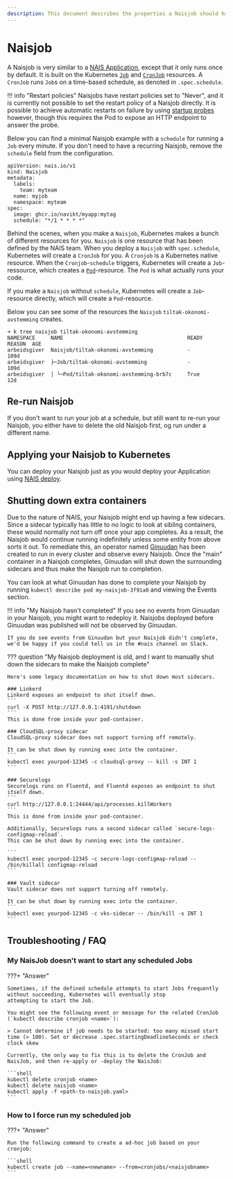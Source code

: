 ```yaml
---
description: This document describes the properties a Naisjob should have.
---
```


# Naisjob

A Naisjob is very similar to a [NAIS Application](../nais-application/README.md), except that it only runs once by default.
It is built on the Kubernetes [`Job`](https://kubernetes.io/docs/concepts/workloads/controllers/job/) and [`CronJob`](https://kubernetes.io/docs/concepts/workloads/controllers/cron-jobs/) resources.
A `CronJob` runs `Job`s on a time-based schedule, as denoted in `.spec.schedule`.

!!! info "Restart policies"
    Naisjobs have restart policies set to "Never", and it is currently not possible to set the restart policy of a Naisjob directly.
    It is possible to achieve automatic restarts on failure by using [startup probes](reference/#startup) however, though this requires the Pod to expose an HTTP endpoint to answer the probe.

Below you can find a minimal Naisjob example with a `schedule` for running a `Job` every minute.
If you don't need to have a recurring Naisjob, remove the `schedule` field from the configuration.
```
apiVersion: nais.io/v1
kind: Naisjob
metadata:
  labels:
    team: myteam
  name: myjob
  namespace: myteam
spec:
  image: ghcr.io/navikt/myapp:mytag
  schedule: "*/1 * * * *"
```

Behind the scenes, when you make a `Naisjob`, Kubernetes makes a bunch of different resources for you.
`Naisjob` is one resource that has been defined by the NAIS team.
When you deploy a `Naisjob` with `spec.schedule`, Kubernetes will create a `CronJob` for you.
A `Cronjob` is a Kubernetes native resource.
When the `Cronjob`-`schedule` triggers, Kubernetes will create a `Job`-ressource, which creates a [`Pod`](https://kubernetes.io/docs/concepts/workloads/pods/)-resource.
The `Pod` is what actually runs your code.

If you make a `Naisjob` without `schedule`, Kubernetes will create a `Job`-resource directly, which will create a `Pod`-resource.

Below you can see some of the resources the `Naisjob` `tiltak-okonomi-avstemming` creates.
```
➜ k tree naisjob tiltak-okonomi-avstemming
NAMESPACE     NAME                                        READY  REASON  AGE
arbeidsgiver  Naisjob/tiltak-okonomi-avstemming           -              109d
arbeidsgiver  ├─Job/tiltak-okonomi-avstemming             -              109d
arbeidsgiver  │ └─Pod/tiltak-okonomi-avstemming-brb7c     True           12d
```

## Re-run Naisjob
If you don't want to run your job at a schedule, but still want to re-run your Naisjob, you either have to delete the old Naisjob first, og run under a different name.

## Applying your Naisjob to Kubernetes
You can deploy your Naisjob just as you would deploy your Application using [NAIS deploy](../deployment/README.md).

## Shutting down extra containers
Due to the nature of NAIS, your Naisjob might end up having a few sidecars.
Since a sidecar typically has little to no logic to look at sibling containers, these would normally not turn off once your app completes. 
As a result, the Naisjob would continue running indefinitely unless some entity from above sorts it out.
To remediate this, an operator named [Ginuudan](https://github.com/nais/ginuudan) has been created to run in every cluster and observe every Naisjob.
Once the "main" container in a Naisjob completes, Ginuudan will shut down the surrounding sidecars and thus make the Naisjob run to completion.

You can look at what Ginuudan has done to complete your Naisjob by running `kubectl describe pod my-naisjob-3f91a0` and viewing the Events section.

!!! info "My Naisjob hasn't completed"
    If you see no events from Ginuudan in your Naisjob, you might want to redeploy it.
    Naisjobs deployed before Ginuudan was published will not be observed by Ginuudan.

    If you do see events from Ginuudan but your Naisjob didn't complete, we'd be happy if you could tell us in the #nais channel on Slack.

??? question "My Naisjob deployment is old, and I want to manually shut down the sidecars to make the Naisjob complete"

    Here's some legacy documentation on how to shut down most sidecars.

    ### Linkerd
    Linkerd exposes an endpoint to shut itself down.
    ```
    curl -X POST http://127.0.0.1:4191/shutdown
    ```
    This is done from inside your pod-container.

    ### CloudSQL-proxy sidecar
    CloudSQL-proxy sidecar does not support turning off remotely.

    It can be shut down by running exec into the container.
    ```
    kubectl exec yourpod-12345 -c cloudsql-proxy -- kill -s INT 1
    ```

    ### Securelogs
    Securelogs runs on Fluentd, and Fluentd exposes an endpoint to shut itself down.
    ```
    curl http://127.0.0.1:24444/api/processes.killWorkers
    ```
    This is done from inside your pod-container.

    Additionally, Securelogs runs a second sidecar called `secure-logs-configmap-reload`.
    This can be shut down by running exec into the container.

    ```
    kubectl exec yourpod-12345 -c secure-logs-configmap-reload -- /bin/killall configmap-reload
    ```

    ### Vault sidecar
    Vault sidecar does not support turning off remotely.

    It can be shut down by running exec into the container.
    ```
    kubectl exec yourpod-12345 -c vks-sidecar -- /bin/kill -s INT 1
    ```

## Troubleshooting / FAQ


### My NaisJob doesn't want to start any scheduled Jobs

???+ "Answer"

    Sometimes, if the defined schedule attempts to start Jobs frequently without succeeding, Kubernetes will eventually stop
    attempting to start the Job.

    You might see the following event or message for the related CronJob (`kubectl describe cronjob <name>`):

    > Cannot determine if job needs to be started: too many missed start time (> 100). Set or decrease .spec.startingDeadlineSeconds or check clock skew

    Currently, the only way to fix this is to delete the CronJob and NaisJob, and then re-apply or -deploy the NaisJob:

    ```shell
    kubectl delete cronjob <name>
    kubectl delete naisjob <name>
    kubectl apply -f <path-to-naisjob.yaml>
    ```

### How to I force run my scheduled job

???+ "Answer"

    Run the following command to create a ad-hoc job based on your cronjob:

    ```shell
    kubectl create job --name=<newname> --from=cronjobs/<naisjobname>
    ```
